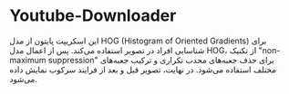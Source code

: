 # Youtube-Downloader
این اسکریپت پایتون از مدل HOG (Histogram of Oriented Gradients) برای شناسایی افراد در تصویر استفاده می‌کند. پس از اعمال مدل HOG، از تکنیک "non-maximum suppression" برای حذف جعبه‌های محدب تکراری و ترکیب جعبه‌های مختلف استفاده می‌شود. در نهایت، تصویر قبل و بعد از فرایند سرکوب نمایش داده می‌شود.
